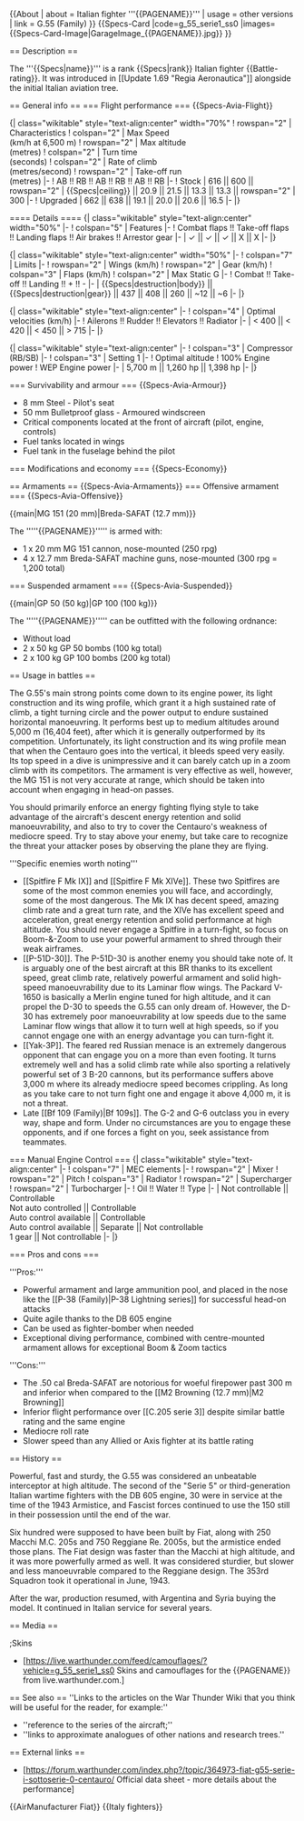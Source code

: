 {{About
| about = Italian fighter '''{{PAGENAME}}'''
| usage = other versions
| link = G.55 (Family)
}}
{{Specs-Card
|code=g_55_serie1_ss0
|images={{Specs-Card-Image|GarageImage_{{PAGENAME}}.jpg}}
}}

== Description ==
<!-- ''In the description, the first part should be about the history of and the creation and combat usage of the aircraft, as well as its key features. In the second part, tell the reader about the aircraft in the game. Insert a screenshot of the vehicle, so that if the novice player does not remember the vehicle by name, he will immediately understand what kind of vehicle the article is talking about.'' -->
The '''{{Specs|name}}''' is a rank {{Specs|rank}} Italian fighter {{Battle-rating}}. It was introduced in [[Update 1.69 "Regia Aeronautica"]] alongside the initial Italian aviation tree.

== General info ==
=== Flight performance ===
{{Specs-Avia-Flight}}
<!-- ''Describe how the aircraft behaves in the air. Speed, manoeuvrability, acceleration and allowable loads - these are the most important characteristics of the vehicle.'' -->

{| class="wikitable" style="text-align:center" width="70%"
! rowspan="2" | Characteristics
! colspan="2" | Max Speed<br>(km/h at 6,500 m)
! rowspan="2" | Max altitude<br>(metres)
! colspan="2" | Turn time<br>(seconds)
! colspan="2" | Rate of climb<br>(metres/second)
! rowspan="2" | Take-off run<br>(metres)
|-
! AB !! RB !! AB !! RB !! AB !! RB
|-
! Stock
| 616 || 600 || rowspan="2" | {{Specs|ceiling}} || 20.9 || 21.5 || 13.3 || 13.3 || rowspan="2" | 300
|-
! Upgraded
| 662 || 638 || 19.1 || 20.0 || 20.6 || 16.5
|-
|}

==== Details ====
{| class="wikitable" style="text-align:center" width="50%"
|-
! colspan="5" | Features
|-
! Combat flaps !! Take-off flaps !! Landing flaps !! Air brakes !! Arrestor gear
|-
| ✓ || ✓ || ✓ || X || X     <!-- ✓ -->
|-
|}

{| class="wikitable" style="text-align:center" width="50%"
|-
! colspan="7" | Limits
|-
! rowspan="2" | Wings (km/h)
! rowspan="2" | Gear (km/h)
! colspan="3" | Flaps (km/h)
! colspan="2" | Max Static G
|-
! Combat !! Take-off !! Landing !! + !! -
|-
| {{Specs|destruction|body}} || {{Specs|destruction|gear}} || 437 || 408 || 260 || ~12 || ~6
|-
|}

{| class="wikitable" style="text-align:center"
|-
! colspan="4" | Optimal velocities (km/h)
|-
! Ailerons !! Rudder !! Elevators !! Radiator
|-
| < 400 || < 420 || < 450 || > 715
|-
|}

{| class="wikitable" style="text-align:center"
|-
! colspan="3" | Compressor (RB/SB)
|-
! colspan="3" | Setting 1
|-
! Optimal altitude
! 100% Engine power
! WEP Engine power
|-
| 5,700 m || 1,260 hp || 1,398 hp
|-
|}

=== Survivability and armour ===
{{Specs-Avia-Armour}}
<!-- ''Examine the survivability of the aircraft. Note how vulnerable the structure is and how secure the pilot is, whether the fuel tanks are armoured, etc. Describe the armour, if there is any, and also mention the vulnerability of other critical aircraft systems.'' -->

* 8 mm Steel - Pilot's seat
* 50 mm Bulletproof glass - Armoured windscreen
* Critical components located at the front of aircraft (pilot, engine, controls)
* Fuel tanks located in wings
* Fuel tank in the fuselage behind the pilot

=== Modifications and economy ===
{{Specs-Economy}}

== Armaments ==
{{Specs-Avia-Armaments}}
=== Offensive armament ===
{{Specs-Avia-Offensive}}
<!-- ''Describe the offensive armament of the aircraft, if any. Describe how effective the cannons and machine guns are in a battle, and also what belts or drums are better to use. If there is no offensive weaponry, delete this subsection.'' -->
{{main|MG 151 (20 mm)|Breda-SAFAT (12.7 mm)}}

The '''''{{PAGENAME}}''''' is armed with:

* 1 x 20 mm MG 151 cannon, nose-mounted (250 rpg)
* 4 x 12.7 mm Breda-SAFAT machine guns, nose-mounted (300 rpg = 1,200 total)

=== Suspended armament ===
{{Specs-Avia-Suspended}}
<!-- ''Describe the aircraft's suspended armament: additional cannons under the wings, bombs, rockets and torpedoes. This section is especially important for bombers and attackers. If there is no suspended weaponry remove this subsection.'' -->
{{main|GP 50 (50 kg)|GP 100 (100 kg)}}

The '''''{{PAGENAME}}''''' can be outfitted with the following ordnance:

* Without load
* 2 x 50 kg GP 50 bombs (100 kg total)
* 2 x 100 kg GP 100 bombs (200 kg total)

== Usage in battles ==
<!-- ''Describe the tactics of playing in the aircraft, the features of using aircraft in a team and advice on tactics. Refrain from creating a "guide" - do not impose a single point of view, but instead, give the reader food for thought. Examine the most dangerous enemies and give recommendations on fighting them. If necessary, note the specifics of the game in different modes (AB, RB, SB).'' -->
The G.55's main strong points come down to its engine power, its light construction and its wing profile, which grant it a high sustained rate of climb, a tight turning circle and the power output to endure sustained horizontal manoeuvring. It performs best up to medium altitudes around 5,000 m (16,404 feet), after which it is generally outperformed by its competition. Unfortunately, its light construction and its wing profile mean that when the Centauro goes into the vertical, it bleeds speed very easily. Its top speed in a dive is unimpressive and it can barely catch up in a zoom climb with its competitors. The armament is very effective as well, however, the MG 151 is not very accurate at range, which should be taken into account when engaging in head-on passes.

You should primarily enforce an energy fighting flying style to take advantage of the aircraft's descent energy retention and solid manoeuvrability, and also to try to cover the Centauro's weakness of mediocre speed. Try to stay above your enemy, but take care to recognize the threat your attacker poses by observing the plane they are flying.

'''Specific enemies worth noting'''

* [[Spitfire F Mk IX]] and [[Spitfire F Mk XIVe]]. These two Spitfires are some of the most common enemies you will face, and accordingly, some of the most dangerous. The Mk IX has decent speed, amazing climb rate and a great turn rate, and the XIVe has excellent speed and acceleration, great energy retention and solid performance at high altitude. You should never engage a Spitfire in a turn-fight, so focus on Boom-&-Zoom to use your powerful armament to shred through their weak airframes.
* [[P-51D-30]]. The P-51D-30 is another enemy you should take note of. It is arguably one of the best aircraft at this BR thanks to its excellent speed, great climb rate, relatively powerful armament and solid high-speed manoeuvrability due to its Laminar flow wings. The Packard V-1650 is basically a Merlin engine tuned for high altitude, and it can propel the D-30 to speeds the G.55 can only dream of. However, the D-30 has extremely poor manoeuvrability at low speeds due to the same Laminar flow wings that allow it to turn well at high speeds, so if you cannot engage one with an energy advantage you can turn-fight it.
* [[Yak-3P]]. The feared red Russian menace is an extremely dangerous opponent that can engage you on a more than even footing. It turns extremely well and has a solid climb rate while also sporting a relatively powerful set of 3 B-20 cannons, but its performance suffers above 3,000 m where its already mediocre speed becomes crippling. As long as you take care to not turn fight one and engage it above 4,000 m, it is not a threat.
* Late [[Bf 109 (Family)|Bf 109s]]. The G-2 and G-6 outclass you in every way, shape and form. Under no circumstances are you to engage these opponents, and if one forces a fight on you, seek assistance from teammates.

=== Manual Engine Control ===
{| class="wikitable" style="text-align:center"
|-
! colspan="7" | MEC elements
|-
! rowspan="2" | Mixer
! rowspan="2" | Pitch
! colspan="3" | Radiator
! rowspan="2" | Supercharger
! rowspan="2" | Turbocharger
|-
! Oil !! Water !! Type
|-
| Not controllable || Controllable<br>Not auto controlled || Controllable<br>Auto control available || Controllable<br>Auto control available || Separate || Not controllable<br>1 gear || Not controllable
|-
|}

=== Pros and cons ===
<!-- ''Summarise and briefly evaluate the vehicle in terms of its characteristics and combat effectiveness. Mark its pros and cons in the bulleted list. Try not to use more than 6 points for each of the characteristics. Avoid using categorical definitions such as "bad", "good" and the like - use substitutions with softer forms such as "inadequate" and "effective".'' -->

'''Pros:'''

* Powerful armament and large ammunition pool, and placed in the nose like the [[P-38 (Family)|P-38 Lightning series]] for successful head-on attacks
* Quite agile thanks to the DB 605 engine
* Can be used as fighter-bomber when needed
* Exceptional diving performance, combined with centre-mounted armament allows for exceptional Boom & Zoom tactics

'''Cons:'''

* The .50 cal Breda-SAFAT are notorious for woeful firepower past 300 m and inferior when compared to the [[M2 Browning (12.7 mm)|M2 Browning]]
* Inferior flight performance over [[C.205 serie 3]] despite similar battle rating and the same engine
* Mediocre roll rate
* Slower speed than any Allied or Axis fighter at its battle rating

== History ==
<!-- ''Describe the history of the creation and combat usage of the aircraft in more detail than in the introduction. If the historical reference turns out to be too long, take it to a separate article, taking a link to the article about the vehicle and adding a block "/History" (example: <nowiki>https://wiki.warthunder.com/(Vehicle-name)/History</nowiki>) and add a link to it here using the <code>main</code> template. Be sure to reference text and sources by using <code><nowiki><ref></ref></nowiki></code>, as well as adding them at the end of the article with <code><nowiki><references /></nowiki></code>. This section may also include the vehicle's dev blog entry (if applicable) and the in-game encyclopedia description (under <code><nowiki>=== In-game description ===</nowiki></code>, also if applicable).'' -->
Powerful, fast and sturdy, the G.55 was considered an unbeatable interceptor at high altitude. The second of the "Serie 5" or third-generation Italian wartime fighters with the DB 605 engine, 30 were in service at the time of the 1943 Armistice, and Fascist forces continued to use the 150 still in their possession until the end of the war.

Six hundred were supposed to have been built by Fiat, along with 250 Macchi M.C. 205s and 750 Reggiane Re. 2005s, but the armistice ended those plans. The Fiat design was faster than the Macchi at high altitude, and it was more powerfully armed as well. It was considered sturdier, but slower and less manoeuvrable compared to the Reggiane design. The 353rd Squadron took it operational in June, 1943.

After the war, production resumed, with Argentina and Syria buying the model. It continued in Italian service for several years.

== Media ==
<!-- ''Excellent additions to the article would be video guides, screenshots from the game, and photos.'' -->

;Skins

* [https://live.warthunder.com/feed/camouflages/?vehicle=g_55_serie1_ss0 Skins and camouflages for the {{PAGENAME}} from live.warthunder.com.]

== See also ==
''Links to the articles on the War Thunder Wiki that you think will be useful for the reader, for example:''

* ''reference to the series of the aircraft;''
* ''links to approximate analogues of other nations and research trees.''

== External links ==
<!--''Paste links to sources and external resources, such as:''
* ''topic on the official game forum;''
* ''other literature.''-->

* [https://forum.warthunder.com/index.php?/topic/364973-fiat-g55-serie-i-sottoserie-0-centauro/ Official data sheet - more details about the performance]

{{AirManufacturer Fiat}}
{{Italy fighters}}